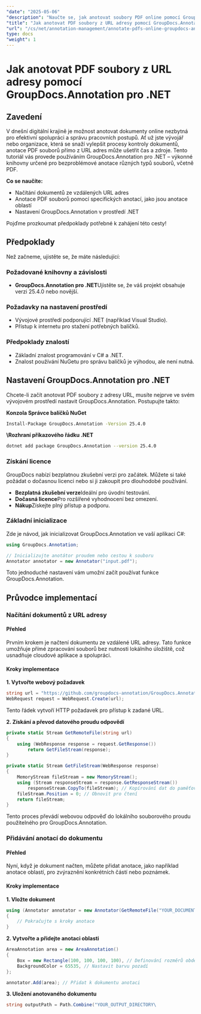 ```yaml
---
"date": "2025-05-06"
"description": "Naučte se, jak anotovat soubory PDF online pomocí GroupDocs.Annotation pro .NET. Zjednodušte procesy kontroly dokumentů pomocí efektivních technik anotace."
"title": "Jak anotovat PDF soubory z URL adresy pomocí GroupDocs.Annotation pro .NET"
"url": "/cs/net/annotation-management/annotate-pdfs-online-groupdocs-annotation-net/"
type: docs
"weight": 1
---
```


# Jak anotovat PDF soubory z URL adresy pomocí GroupDocs.Annotation pro .NET

## Zavedení

V dnešní digitální krajině je možnost anotovat dokumenty online nezbytná pro efektivní spolupráci a správu pracovních postupů. Ať už jste vývojář nebo organizace, která se snaží vylepšit procesy kontroly dokumentů, anotace PDF souborů přímo z URL adres může ušetřit čas a zdroje. Tento tutoriál vás provede používáním GroupDocs.Annotation pro .NET – výkonné knihovny určené pro bezproblémové anotace různých typů souborů, včetně PDF.

**Co se naučíte:**
- Načítání dokumentů ze vzdálených URL adres
- Anotace PDF souborů pomocí specifických anotací, jako jsou anotace oblastí
- Nastavení GroupDocs.Annotation v prostředí .NET

Pojďme prozkoumat předpoklady potřebné k zahájení této cesty!

## Předpoklady

Než začneme, ujistěte se, že máte následující:

### Požadované knihovny a závislosti
- **GroupDocs.Annotation pro .NET**Ujistěte se, že váš projekt obsahuje verzi 25.4.0 nebo novější.
  

### Požadavky na nastavení prostředí
- Vývojové prostředí podporující .NET (například Visual Studio).
- Přístup k internetu pro stažení potřebných balíčků.

### Předpoklady znalostí
- Základní znalost programování v C# a .NET.
- Znalost používání NuGetu pro správu balíčků je výhodou, ale není nutná.

## Nastavení GroupDocs.Annotation pro .NET

Chcete-li začít anotovat PDF soubory z adresy URL, musíte nejprve ve svém vývojovém prostředí nastavit GroupDocs.Annotation. Postupujte takto:

**Konzola Správce balíčků NuGet**

```bash
Install-Package GroupDocs.Annotation -Version 25.4.0
```

**\Rozhraní příkazového řádku .NET**

```bash
dotnet add package GroupDocs.Annotation --version 25.4.0
```

### Získání licence

GroupDocs nabízí bezplatnou zkušební verzi pro začátek. Můžete si také požádat o dočasnou licenci nebo si ji zakoupit pro dlouhodobé používání.

- **Bezplatná zkušební verze**Ideální pro úvodní testování.
- **Dočasná licence**Pro rozšířené vyhodnocení bez omezení.
- **Nákup**Získejte plný přístup a podporu.

### Základní inicializace

Zde je návod, jak inicializovat GroupDocs.Annotation ve vaší aplikaci C#:

```csharp
using GroupDocs.Annotation;

// Inicializujte anotátor proudem nebo cestou k souboru
Annotator annotator = new Annotator("input.pdf");
```

Toto jednoduché nastavení vám umožní začít používat funkce GroupDocs.Annotation.

## Průvodce implementací

### Načítání dokumentů z URL adresy

#### Přehled

Prvním krokem je načtení dokumentu ze vzdálené URL adresy. Tato funkce umožňuje přímé zpracování souborů bez nutnosti lokálního úložiště, což usnadňuje cloudové aplikace a spolupráci.

#### Kroky implementace

**1. Vytvořte webový požadavek**

```csharp
string url = "https://github.com/groupdocs-annotation/GroupDocs.Annotation-for-.NET/blob/master/Examples/Resources/SampleFiles/input.pdf?raw=true";
WebRequest request = WebRequest.Create(url);
```

Tento řádek vytvoří HTTP požadavek pro přístup k zadané URL.

**2. Získání a převod datového proudu odpovědí**

```csharp
private static Stream GetRemoteFile(string url)
{
    using (WebResponse response = request.GetResponse())
        return GetFileStream(response);
}

private static Stream GetFileStream(WebResponse response)
{
    MemoryStream fileStream = new MemoryStream();
    using (Stream responseStream = response.GetResponseStream())
        responseStream.CopyTo(fileStream); // Kopírování dat do paměťového proudu
    fileStream.Position = 0; // Obnovit pro čtení
    return fileStream;
}
```

Tento proces převádí webovou odpověď do lokálního souborového proudu použitelného pro GroupDocs.Annotation.

### Přidávání anotací do dokumentu

#### Přehled

Nyní, když je dokument načten, můžete přidat anotace, jako například anotace oblastí, pro zvýraznění konkrétních částí nebo poznámek.

#### Kroky implementace

**1. Vložte dokument**

```csharp
using (Annotator annotator = new Annotator(GetRemoteFile("YOUR_DOCUMENT_DIRECTORY/input.pdf")))
{
    // Pokračujte s kroky anotace
}
```

**2. Vytvořte a přidejte anotaci oblasti**

```csharp
AreaAnnotation area = new AreaAnnotation()
{
    Box = new Rectangle(100, 100, 100, 100), // Definování rozměrů obdélníku
    BackgroundColor = 65535, // Nastavit barvu pozadí
};

annotator.Add(area); // Přidat k dokumentu anotaci
```

**3. Uložení anotovaného dokumentu**

```csharp
string outputPath = Path.Combine("YOUR_OUTPUT_DIRECTORY\